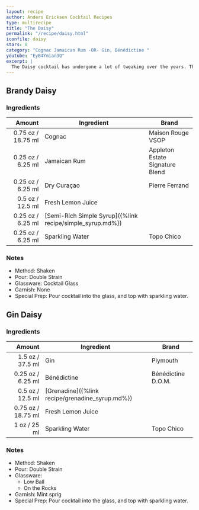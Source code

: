 ```yaml
---
layout: recipe
author: Anders Erickson Cocktail Recipes
type: multirecipe
title: "The Daisy"
permalink: "/recipe/daisy.html"
iconfile: daisy
stars: 0
category: "Cognac Jamaican Rum -OR- Gin, Bénédictine "
youtube: "EyB4Ymian3Q"
excerpt: |
  The Daisy cocktail has undergone a lot of tweaking over the years. The essential DNA of the Daisy involves adding a little soda water to a Sour (spirit, citrus, sweetener). Beyond that, though, you can take some liberties. Jerry Thomas called for shaved ice; Savoy, for cracked. Any number of base spirits have been used as a foundation, and depending on which source you read, the finished drink should be poured into a cocktail glass, pewter mug, Julep cup, large goblet or glass highball. Earlier recipes include orange cordial, but by the early 20th century, grenadine had become the traditional sweetening agent. All versions, however, agree that a Daisy should be cold, refreshing and garnished with seasonal fruit. The following recipes are representative of then older and more modern versions.
---
```


<div class="subrecipe" markdown="1">

## Brandy Daisy

### Ingredients

|  Amount | Ingredient                                                | Brand                           |
| ------: | --------------------------------------------------------- | ------------------------------- |
| 0.75 oz / 18.75 ml | Cognac                                                    | Maison Rouge VSOP               |
| 0.25 oz / 6.25 ml | Jamaican Rum                                              | Appleton Estate Signature Blend |
| 0.25 oz / 6.25 ml | Dry Curaçao                                               | Pierre Ferrand                  |
|  0.5 oz / 12.5 ml | Fresh Lemon Juice                                         |
| 0.25 oz / 6.25 ml | [Semi-Rich Simple Syrup]({%link recipe/simple_syrup.md%}) |
| 0.25 oz / 6.25 ml | Sparkling Water                                           | Topo Chico                      |

### Notes

- Method: Shaken
- Pour: Double Strain
- Glassware: Cocktail Glass
- Garnish: None
- Special Prep: Pour cocktail into the glass, and top with sparkling water.

</div>
<div class="subrecipe" markdown="1">

## Gin Daisy

### Ingredients

|  Amount | Ingredient                                      | Brand              |
| ------: | ----------------------------------------------- | ------------------ |
|  1.5 oz / 37.5 ml | Gin                                             | Plymouth           |
| 0.25 oz / 6.25 ml | Bénédictine                                     | Bénédictine D.O.M. |
|  0.5 oz / 12.5 ml | [Grenadine]({%link recipe/grenadine_syrup.md%}) |
| 0.75 oz / 18.75 ml | Fresh Lemon Juice                               |
|    1 oz / 25 ml | Sparkling Water                                 | Topo Chico         |

### Notes

- Method: Shaken
- Pour: Double Strain
- Glassware:
  - Low Ball
  - On the Rocks
- Garnish: Mint sprig
- Special Prep: Pour cocktail into the glass, and top with sparkling water.

</div>
